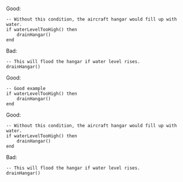 <p class="style-good">Good:</p>

<div class="codehilite good"><pre><code>-- Without this condition, the aircraft hangar would fill up with water.
if waterLevelTooHigh() then
    drainHangar()
end
</code></pre></div>

<p class="style-bad">Bad:</p>

<div class="codehilite bad"><pre><code>-- This will flood the hangar if water level rises.
drainHangar()
</code></pre></div>


<p class="style-good">Good:</p>
<div class="codehilite good"><pre><code>-- Good example
if waterLevelTooHigh() then
    drainHangar()
end
</code></pre></div>




<p class="style-good">Good:</p>

<div class="codehilite good"><pre><code>-- Without this condition, the aircraft hangar would fill up with water.
if waterLevelTooHigh() then
    drainHangar()
end
</code></pre></div>

<p class="style-bad">Bad:</p>

<div class="codehilite bad"><pre><code>-- This will flood the hangar if water level rises.
drainHangar()
</code></pre></div>
</details>
